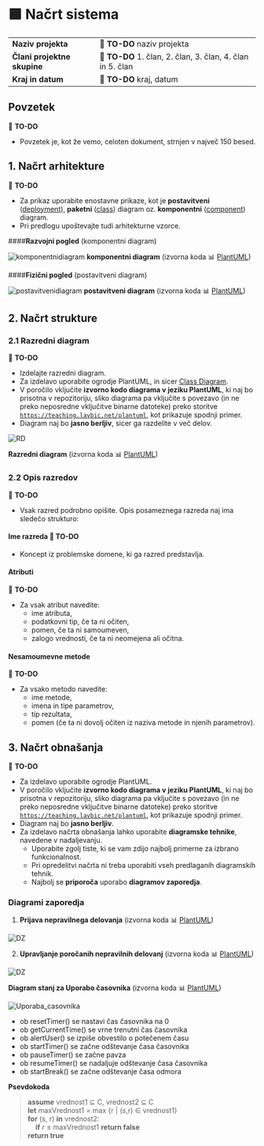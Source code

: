 # :green_square: Načrt sistema

|                             |                                                                |
| :-------------------------- | :------------------------------------------------------------- |
| **Naziv projekta**          | :dart: **TO-DO** naziv projekta                                |
| **Člani projektne skupine** | :dart: **TO-DO** 1. član, 2. član, 3. član, 4. član in 5. član |
| **Kraj in datum**           | :dart: **TO-DO** kraj, datum                                   |

## Povzetek

:dart: **TO-DO**

- Povzetek je, kot že vemo, celoten dokument, strnjen v največ 150 besed.

## 1. Načrt arhitekture

:dart: **TO-DO**

- Za prikaz uporabite enostavne prikaze, kot je **postavitveni** ([deployment](https://plantuml.com/deployment-diagram)), **paketni** ([class](https://plantuml.com/class-diagram)) diagram oz. **komponentni** ([component](https://plantuml.com/component-diagram)) diagram.
- Pri predlogu upoštevajte tudi arhitekturne vzorce.

####**Razvojni pogled** (komponentni diagram)

![komponentnidiagram](https://teaching.lavbic.net/plantuml/png/dPJDRjf04CVlVefLUcYA5AbyjLIA8a7Kqef3BK6SIow3lS3YzOwr_cX5bKVW8VekzBqwQo-EWGGtlI0pEx__VEpi9A5GCMY8s1pySAanKu6F4ZLBDQY4ZhXAdQJo2lW2CfdE-CzqACLIHNJCVFhXkkOrr1f_t1OoSqcwjICVenYLeNuvx2Je6pvOz1U1EK4TS6sj_I-ZmUTRvx6c8qp81VZyltIS9_p2YtYYHCWsG38RP346a8QONp18cDUkktwTpTpIt7b1OOoub9o5A7a0klJjlk2x3wIG9Q64GFpvlTloakavpbEdBbgjOIn52BvO4wOnoC9K49UaWXh1K2z1YOqvvkpodi_PC8xVjLg5r92nw-jAw-R6j8knjpNrEytNe0XD-4P110nZ3RcG1Jvf7-8dz0JLGYmpBNIXiTj2GYLHiYNUQS3lOjGmXnEksy1zfpO7BC0b1jH2fc3VytLM2lGQ0rEHiYpyZ4o_GUPR4XOIML47vMy7P_AX0PnI67v8HYNviO5qKIErox3852ylIt7pE2NcPBUf3_wfXHj89AhZiIeLFZNLi2ekFIzosOyp9GMLpeEgDSOCFIYG8gL_ThhUl-AQObkuM3segcwngkgsakrNI6hORJDLf1PZ8Zd9MPMcmVMelkS6n-9Dy-jgUiiv5CytC5-MEnxRnwD5O5xtbEkSQ_k-xwT7nA7_26gRnYAZiuJxx5gog7i-sk7wiynuSimCsTNLfLcYNeU-g0I7gYXCRSTh6zEeidGThsiiuqbbwZbUpvZSwLy0)
**komponentni diagram** (izvorna koda :bar_chart: [PlantUML](../gradivo/plantuml/komponentni_diagram.puml))

####**Fizični pogled** (postavitveni diagram)

![postavitvenidiagram](https://teaching.lavbic.net/plantuml/png/ZPHVQjj04CRVTOh1VMXhiC4kWL22G1AjMoX4L2b-NajZUoDfH-okx93Y8_GGlKjxhuuiIrRZDSIFCzzl_kmtiicbgeGM9QHKLgHGMVZf0Qn4ccyqrIfBgI0DR_1sVRFEcWpf3FKfUlCvlFqKUGVFCtqXeQrSYzHTPx-L5bzJHL66nmfNjKV5Q3nEKEzGZySZkBlBS2TJz7qG1f8Jtkb-h6fbQ_WcLVtKgl49qzfAKe1g9pMfajVt_HPhVkStONw9Ap23NdsoRRTCPcuk5Cy2Aig4pMddHCChP7o258792v79lx___49dYPYxzqLw1qOySplozD4qL9VfHfux6EufLi8W8wGkeT35x8N6BTLNePWxER2WghvJRQ-Ezu7LH-mmD3oEBisEenTkBwNAQ6_WFcd5zmaBpyvsicYhgSHNdiE5GK5Lo5oayf4DrfJLkPLibh4If0BI6w7aSvD6UDTS3w_xtkbUCBlMuznXkhLbSVb8mTcEm-LJBOWs1K8g2bIPS7maY-xT_jlh1GP1_DKvzoAQDTtuz64wzVcEuIEB-0oCx_THFirXcEFpOtnvYfVyIciqjac6ys6XOIO-KR63wbir5zCaTQsEyQ1b0WV21pEPJFXFeibyUNY8EPXmY7VolBTTGLvmCFi_)
**postavitveni diagram** (izvorna koda :bar_chart: [PlantUML](../gradivo/plantuml/postavitveni_diagram.puml))

## 2. Načrt strukture

### 2.1 Razredni diagram

:dart: **TO-DO**

- Izdelajte razredni diagram.
- Za izdelavo uporabite ogrodje PlantUML, in sicer [Class Diagram](https://plantuml.com/class-diagram).
- V poročilo vključite **izvorno kodo diagrama v jeziku PlantUML**, ki naj bo prisotna v repozitoriju, sliko diagrama pa vključite s povezavo (in ne preko neposredne vključitve binarne datoteke) preko storitve [`https://teaching.lavbic.net/plantuml`](https://teaching.lavbic.net/plantuml), kot prikazuje spodnji primer.
- Diagram naj bo **jasno berljiv**, sicer ga razdelite v več delov.

![RD](https://teaching.lavbic.net/plantuml/svg/TPDDRi8m48NtFiN8tK2heEOFQ1O8bRO7oBeR4xlWujYLROf4sxjtY0KaG3RHwFbblZVnPEuyitvRAoXVYDj8_SKigw5Ip3du8G1BLcrMrcmrNnXbBEpMqek3RYmNDcXt-Tlpz7M1AhFMx8AuLFWc-MirFRUg6eUtJ3iy4jgJjUG2Acah9GXPD7HQihqL768Ap44PDt4YvgrSRdrSm8Sop2FWmfu4UzAn9mKuhFIgfQLjBSB7GosyuImUD76H8BKV5ZYfKOBfQr8QI6c7b1N0cHTUrgAbvZsi9B1EyOR7iKwET33i7JKB0R9EWF6vnL6QzD2pmJKl3udIynZz_3pmymv_Uir_wk6FR_0dDxHfo9JTk17y-ZG62YQAi1YDxh4kqKZ12LpjR_KfzBkMUvXHWZj17uEbSH-iES75YgBV6TxZmN0ioLneZh_5Fm00)

**Razredni diagram** (izvorna koda :bar_chart: [PlantUML](../gradivo/plantuml/RD.puml))

### 2.2 Opis razredov

:dart: **TO-DO**

- Vsak razred podrobno opišite. Opis posameznega razreda naj ima sledečo strukturo:

#### Ime razreda :dart: **TO-DO**

- Koncept iz problemske domene, ki ga razred predstavlja.

#### Atributi

:dart: **TO-DO**

- Za vsak atribut navedite:
  - ime atributa,
  - podatkovni tip, če ta ni očiten,
  - pomen, če ta ni samoumeven,
  - zalogo vrednosti, če ta ni neomejena ali očitna.

#### Nesamoumevne metode

:dart: **TO-DO**

- Za vsako metodo navedite:
  - ime metode,
  - imena in tipe parametrov,
  - tip rezultata,
  - pomen (če ta ni dovolj očiten iz naziva metode in njenih parametrov).

## 3. Načrt obnašanja

:dart: **TO-DO**

- Za izdelavo uporabite ogrodje PlantUML.
- V poročilo vključite **izvorno kodo diagrama v jeziku PlantUML**, ki naj bo prisotna v repozitoriju, sliko diagrama pa vključite s povezavo (in ne preko neposredne vključitve binarne datoteke) preko storitve [`https://teaching.lavbic.net/plantuml`](https://teaching.lavbic.net/plantuml), kot prikazuje spodnji primer.
- Diagram naj bo **jasno berljiv**.
- Za izdelavo načrta obnašanja lahko uporabite **diagramske tehnike**, navedene v nadaljevanju.
  - Uporabite zgolj tiste, ki se vam zdijo najbolj primerne za izbrano funkcionalnost.
  - Pri opredelitvi načrta ni treba uporabiti vseh predlaganih diagramskih tehnik.
  - Najbolj se **priporoča** uporabo **diagramov zaporedja**.
  
### Diagrami zaporedja

1. **Prijava nepravilnega delovanja** (izvorna koda :bar_chart: [PlantUML](../gradivo/plantuml/načrt_obnašanja/Prijava_nepravilnega_delovanja.puml))

![DZ](https://teaching.lavbic.net/plantuml/png/bL5VYzD047_FfnZgonrOxacG8nIyG-50i8WeI5ycsMblJJgppcxICz_1h-IJVYydMsFZMGG3IMQPtx-PlVUEO2kIAdaeYjXu3gYuXmhhPgVIiQkb5OMaoD5Qn6c6ShJ5hatlw26zQFsEzzQ6sZwaCnJMIVH6r97UPh6gDVM_0ByTZw33lKyq1wdAOSO7c3KZVUw8Qthjj_OopTsUF7jry_pbxHdq6ZNvsWVazF-4it6BF0eiFdQC_Cb35qInOjyi02CCNIZBZ5YjYd3IWiNrNOmTlIM3fm-UdHmouVsUef6XBAlH2VNBluYPehaqHYsSL5eZs6FEi5nDUjTmTGLtGqNgOIqgtxzQMDgm05DGx7tBD5vkAxqrkZoLxp7H993rokNo3y6Wli41f58SQjpmWD2pH60Cs11SC4OJd8wUGOAFb-UZ1Maj4H_5g2wAQHE6F4uu0j-udVIYD7bQ1CgbtmlqO8MIWxoX3QDpkRhe8kbJy6DzUPhig5gSdCRnJbPhIMg119muj5_8Q_Ej58uUQvnPJjxDZs_UU4dT8zelt4y0)

2. **Upravljanje poročanih nepravilnih delovanj** (izvorna koda :bar_chart: [PlantUML](../gradivo/plantuml/načrt_obnašanja/Upravljanje_porocanih_nepravilnih_delovanj.puml))

![DZ]()

**Diagram stanj za Uporabo časovnika** (izvorna koda :bar_chart: [PlantUML](../gradivo/plantuml/načrt_obnašanja/Uporaba_casovnika.puml))

![Uporaba_casovnika](https://teaching.lavbic.net/plantuml/png/ZP31Ji9048Rl-nGJlQYnYK1CJ2CcGl1cD2cUnCFGZb1fTydiL8p6H-0XV1TyBxTRA5M9iOUc-y_t_xD_xIpLSsJCOOpnRCAcq4biCiCWZDgw4MbHjgOIUiGYao6zo6MMJdJknX2x5t63GcQpwFkOSUPo6oChA0Hl2g1NBwp8nJGLAdN32N6bxPzUzSu6VQT6WYm_nS76kv7UbLBLXhthbCqpwYVQ0xGGjRQJc-JpGyZFOBL4YnNHLb4xXCI4C27f5rms7wOv7HpMpbiZj5gIzhRArL5Hft9XHYntbhWqkEV-w0622xyvQa7WFqEOOs6fZ7NOyKWpMPBriSRSDMnPznjMvDJWpeF0SyquT__TVXXfV-unuMnNtjhdYiJRtj3jmebhzw_CcklyMV7NQhKnkhyLGlewDSaN)

- ob resetTimer() se nastavi čas časovnika na 0
- ob getCurrentTime() se vrne trenutni čas časovnika
- ob alertUser() se izpiše obvestilo o potečenem času
- ob startTimer() se začne odštevanje časa časovnika
- ob pauseTimer() se začne pavza
- ob resumeTimer() se nadaljuje odštevanje časa časovnika
- ob startBreak() se začne odštevanje časa odmora

**Psevdokoda**

> **assume** vrednost1 &subseteq; C, vrednost2 &subseteq; C  
> **let** maxVrednost1 = max {r | (s,r) &in; vrednost1}  
> **for** (s, r) **in** vrednost2:  
> &nbsp;&nbsp;&nbsp;&nbsp;**if** r &le; maxVrednost1 **return false**  
> **return true**
